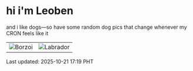 # hi i'm Leoben

and i like dogs—so have some random dog pics that change whenever my CRON feels like it

|  |  |
|--------|----------|
| ![Borzoi](https://random-dog-vercel.vercel.app/api/random-borzoi?v=1761038348) | ![Labrador](https://random-dog-vercel.vercel.app/api/random-labrador?v=1761038348) |

Last updated: 2025-10-21 17:19 PHT
